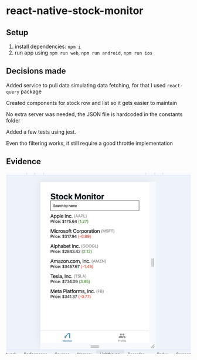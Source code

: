 # react-native-stock-monitor

## Setup

1. install dependencies: `npm i`
2. run app using `npm run web`, `npm run android`, `npm run ios`

## Decisions made

Added service to pull data simulating data fetching, for that I used `react-query` package

Created components for stock row and list so it gets easier to maintain

No extra server was needed, the JSON file is hardcoded in the constants folder

Added a few tests using jest.

Even tho filtering works, it still require a good throttle implementation

## Evidence

![evidence](./docs/app_screenshot.png)
